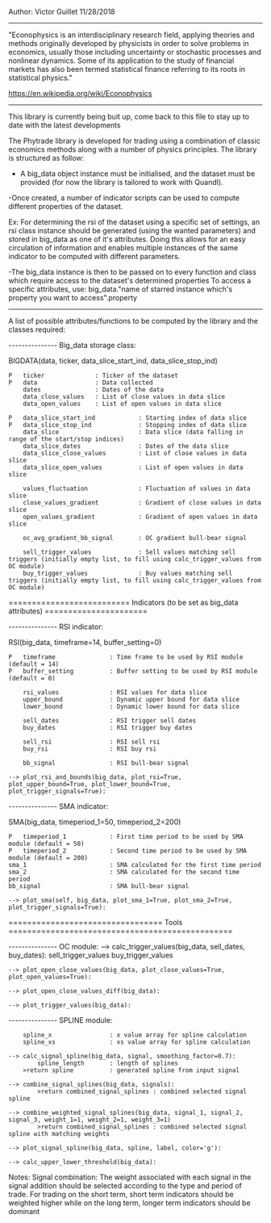 Author: Victor Guillet
11/28/2018
_______________________________________________________________________________________________
"Econophysics is an interdisciplinary research field, applying theories and methods originally developed by physicists
in order to solve problems in economics, usually those including uncertainty or stochastic processes
and nonlinear dynamics. Some of its application to the study of financial markets has also been termed
statistical finance referring to its roots in statistical physics."

https://en.wikipedia.org/wiki/Econophysics
_______________________________________________________________________________________________

This library is currently being buit up, come back to this file to stay up to date with the latest developments

The Phytrade library is developed for trading using a combination of classic economics methods along with a number
of physics principles. The library is structured as follow:

- A big_data object instance must be initialised, and the dataset must be provided (for now the library is tailored
to work with Quandl). 

-Once created, a number of indicator scripts can be used to compute different properties of the dataset. 

Ex: For determining the rsi of the dataset using a specific set of settings, an rsi class instance 
should be generated (using the wanted parameters) and stored in big_data as one of it's attributes. 
Doing this allows for an easy circulation of information and enables multiple
instances of the same indicator to be computed with different parameters.

-The big_data instance is then to be passed on to every function and class which require access to the dataset's 
determined properties
To access a specific attributes, use: big_data."name of starred instance which's property you want to access".property
_______________________________________________________________________________________________



A list of possible attributes/functions to be computed by the library and the classes required: 


--------------- Big_data storage class:

BIGDATA(data, ticker, data_slice_start_ind, data_slice_stop_ind)

    P   ticker              : Ticker of the dataset
    P   data                : Data collected
        dates               : Dates of the data
        data_close_values   : List of close values in data slice
        data_open_values    : List of open values in data slice

    P   data_slice_start_ind		    : Starting index of data slice
    P   data_slice_stop_ind         	: Stopping index of data slice
        data_slice                  	: Data slice (data falling in range of the start/stop indices)
        data_slice_dates            	: Dates of the data slice
        data_slice_close_values     	: List of close values in data slice
        data_slice_open_values      	: List of open values in data slice

        values_fluctuation          	: Fluctuation of values in data slice
        close_values_gradient       	: Gradient of close values in data slice
        open_values_gradient        	: Gradient of open values in data slice

        oc_avg_gradient_bb_signal   	: OC gradient bull-bear signal

        sell_trigger_values         	: Sell values matching sell triggers (initially empty list, to fill using calc_trigger_values from OC module)
        buy_trigger_values          	: Buy values matching sell triggers (initially empty list, to fill using calc_trigger_values from OC module)

========================== Indicators (to be set as big_data attributes) ======================

--------------- RSI indicator:

RSI(big_data, timeframe=14, buffer_setting=0)

    P   timeframe           	: Time frame to be used by RSI module (default = 14)
    P   buffer_setting      	: Buffer setting to be used by RSI module (default = 0)

        rsi_values          	: RSI values for data slice
        upper_bound         	: Dynamic upper bound for data slice
        lower_bound         	: Dynamic lower bound for data slice

        sell_dates          	: RSI trigger sell dates
        buy_dates           	: RSI trigger buy dates

        sell_rsi            	: RSI sell rsi
        buy_rsi             	: RSI buy rsi

        bb_signal           	: RSI bull-bear signal

    --> plot_rsi_and_bounds(big_data, plot_rsi=True, plot_upper_bound=True, plot_lower_bound=True, plot_trigger_signals=True):

--------------- SMA indicator:

SMA(big_data, timeperiod_1=50, timeperiod_2=200)

    P   timeperiod_1         	: First time period to be used by SMA module (default = 50)
    P   timeperiod_2         	: Second time period to be used by SMA module (default = 200)
	sma_1		     			: SMA calculated for the first time period
	sma_2		     			: SMA calculated for the second time period
	bb_signal		    		: SMA bull-bear signal

    --> plot_sma(self, big_data, plot_sma_1=True, plot_sma_2=True, plot_trigger_signals=True):

        
================================= Tools ================================================

--------------- OC module:
    --> calc_trigger_values(big_data, sell_dates, buy_dates):
            sell_trigger_values
            buy_trigger_values

    --> plot_open_close_values(big_data, plot_close_values=True, plot_open_values=True):

    --> plot_open_close_values_diff(big_data):

    --> plot_trigger_values(big_data):

--------------- SPLINE module:

        spline_x            	: x value array for spline calculation
        spline_xs           	: xs value array for spline calculation

    --> calc_signal_spline(big_data, signal, smoothing_factor=0.7):
            spline_length      	: length of splines
	    >return spline         	: generated spline from input signal

    --> combine_signal_splines(big_data, signals):
            >return combined_signal_splines : combined selected signal spline

    --> combine_weighted_signal_splines(big_data, signal_1, signal_2, signal_3, weight_1=1, weight_2=1, weight_3=1)
            >return combined_signal_splines : combined selected signal spline with matching weights
    
    --> plot_signal_spline(big_data, spline, label, color='g'):

    --> calc_upper_lower_threshold(big_data):




Notes:
Signal combination:
The weight associated with each signal in the signal addition should be selected according to the
type and period of trade. For trading on the short term, short term indicators should be weighted higher
while on the long term, longer term indicators should be dominant














